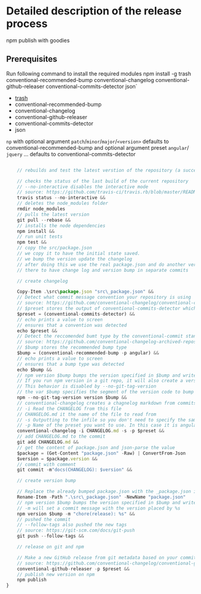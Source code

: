 # Detailed description of the release process
npm publish with goodies

## Prerequisites
Run following command to install the required modules
npm install -g trash conventional-recommended-bump conventional-changelog conventional-github-releaser conventional-commits-detector json`
- [trash](https://github.com/sindresorhus/trash)
- conventional-recommended-bump
- conventional-changelog
- conventional-github-releaser
- conventional-commits-detector
- json

`np` with optional argument `patch`/`minor`/`major`/`<version>`
defaults to conventional-recommended-bump
and optional argument preset `angular`/ `jquery` ...
defaults to conventional-commits-detector

``` javascript

    // rebuilds and test the latest verstion of the repository (a succeeded travis build is precondition)

    // checks the status of the last build of the current repository
    // --no-interactive disables the interactive mode
    // source: https://github.com/travis-ci/travis.rb/blob/master/README.md
    travis status --no-interactive &&
    // deletes the node_modules folder
    rmdir node_modules
    // pulls the latest version
    git pull --rebase &&
    // installs the node dependencies
    npm install &&
    // run unit tests
    npm test &&
    // copy the src/package.json
    // we copy it to have the initial state saved.
    // we bump the version update the changelog
    // after doing this we use the real package.json and do another version bump
    // there to have change log and version bump in separate commits

    // create changelog

    Copy-Item .\src\package.json "src\_package.json" &&
    // Detect what commit message convention your repository is using
    // source: https://github.com/conventional-changelog/conventional-commits-detector/blob/master/README.md
    // $preset stores the output of conventional-commits-detector which is angular
    $preset = (conventional-commits-detector) &&
    // echo prints a value to screen
    // ensures that a convention was detected
    echo $preset &&
    // Detect the reccomended bumt type by the conventional-commit standard
    // source: https://github.com/conventional-changelog-archived-repos/conventional-recommended-bump/blob/master/README.md
    // $bump stores the recommended bump type
    $bump = (conventional-recommended-bump -p angular) &&
    // echo prints a value to screen
    // ensures that a bump type was detected
    echo $bump &&
    // npm version $bump bumps the version specified in $bump and write the new data back to package.json
    // If you run npm version in a git repo, it will also create a version commit and tag.
    // This behavior is disabled by --no-git-tag-version
    // the var $bump specifies the segment of the version code to bump
    npm --no-git-tag-version version $bump &&
    // conventional-changelog creates a chagnelog markdown from commits
    // -i Read the CHANGELOG from this file
    // CHANGELOG.md it the name of the file to read from
    // -s Outputting to the infile so you don't need to specify the same file as outfile
    // -p Name of the preset you want to use. In this case it is angular that is stored in $preset
    conventional-changelog -i CHANGELOG.md -s -p $preset &&
    // add CHANGELOG.md to the commit
    git add CHANGELOG.md &&
    // get the content of package.json and json-parse the value
    $package = (Get-Content "package.json" -Raw) | ConvertFrom-Json
    $version = $package.version &&
    // commit with comment
    git commit -m"docs(CHANGELOG): $version" &&

    // create version bump

    // Replace the already bumped package.json with the _package.json initial copy
    Rename-Item -Path ".\src\_package.json" -NewName "package.json"
    // npm version $bump bumps the version specified in $bump and write the new data back to package.json
    // -m will set a commit message with the version placed by %s
    npm version $bump -m "chore(release): %s" &&
    // pushed the commit
    // --follow-tags also pushed the new tags
    // source: https://git-scm.com/docs/git-push
    git push --follow-tags &&

    // release on git and npm

    // Make a new GitHub release from git metadata based on your commit-convention. In this case angular convention
    // source: https://github.com/conventional-changelog/conventional-github-releaser/blob/master/README.md
    conventional-github-releaser -p $preset &&
    // publish new version on npm
    npm publish
}
```